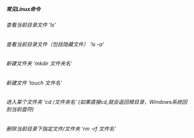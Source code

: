 ##### 常见Linux命令
###### 查看当前目录文件 'ls'
###### 查看当前目录文件（包括隐藏文件）  'ls -a'
###### 新建文件夹 'mkdir 文件夹名'
###### 新建文件  'touch 文件名'
###### 进入某个文件夹 'cd /文件夹名' (如果直接cd,就会返回根目录，Windows系统回到当前盘符)
###### 删除当前目录下指定文件/文件夹 'rm -rf 文件名'
